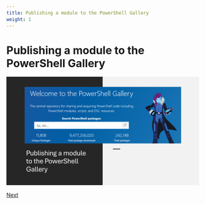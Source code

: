 ```yaml
---
title: Publishing a module to the PowerShell Gallery
weight: 1
---
```


# Publishing a module to the PowerShell Gallery

![Publishing a module to the PowerShell Gallery][01]

[Next][02]

<!-- link references -->
[01]: slide1.png
[02]: ../slide2
